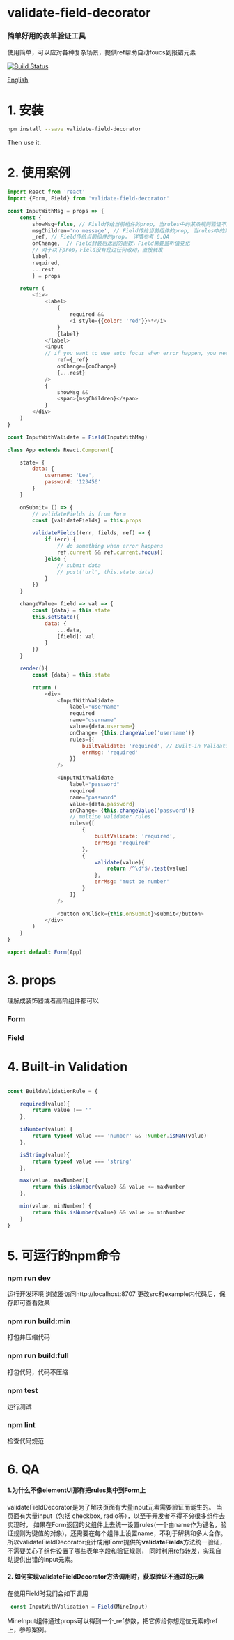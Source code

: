 # validate-field-decorator
<h3>简单好用的表单验证工具</h3>
<p>使用简单，可以应对各种复杂场景，提供ref帮助自动foucs到报错元素</p>

[![Build Status](https://travis-ci.com/jsweber/easycode-validateFieldDecorator.svg?branch=master)](https://travis-ci.com/jsweber/easycode-validateFieldDecorator)

[English](./README-en_US.md)

# 1. 安装

```sh
npm install --save validate-field-decorator
```

Then use it.

# 2. 使用案例
```js
import React from 'react'
import {Form, Field} from 'validate-field-decorator'

const InputWithMsg = props => {
    const {
        showMsg=false, // Field传给当前组件的prop, 当rules中的某条规则验证不通过时，showMsg为true，全部验证通过为false
        msgChildren='no message', // Field传给当前组件的prop, 当rules中的某条规则验证不通过时，msgChildren即为该rule的errMsg
        _ref, // Field传给当前组件的prop， 详情参考 6.QA
        onChange,  // Field封装后返回的函数，Field需要监听值变化
        // 对于以下prop，Field没有经过任何改动，直接转发
        label,
        required, 
        ...rest
        } = props

    return (
        <div>
            <label>
                {
                    required && 
                    <i style={{color: 'red'}}>*</i>
                }
                {label}
            </label>
            <input
            // if you want to use auto focus when error happen, you neet to use _ref to translate ref
                ref={_ref}
                onChange={onChange}
                {...rest}
            />
            {
                showMsg && 
                <span>{msgChildren}</span>
            }
        </div>
    )
}

const InputWithValidate = Field(InputWithMsg)

class App extends React.Component{

    state= {
        data: {
            username: 'Lee',
            password: '123456'
        }
    }

    onSubmit= () => {
        // validateFields is from Form
        const {validateFields} = this.props

        validateFields((err, fields, ref) => {
			if (err) {
                // do something when error happens
                ref.current && ref.current.focus()
			}else {
                // submit data
                // post('url', this.state.data)
			}
		})
    }

    changeValue= field => val => {
        const {data} = this.state
        this.setState({
            data: {
                ...data,
                [field]: val
            }
        })
    }

    render(){
        const {data} = this.state

        return (
            <div>
                <InputWithValidate
                    label="username"
                    required
                    name="username"
                    value={data.username}
                    onChange= {this.changeValue('username')}
                    rules={{
                        builtValidate: 'required', // Built-in Validation
                        errMsg: 'required'
                    }}
                />

                <InputWithValidate
                    label="password"
                    required
                    name="password"
                    value={data.password}
                    onChange= {this.changeValue('password')}
                    // multipe validater rules
                    rules={[
                        {
                            builtValidate: 'required',
                            errMsg: 'required'
                        },
                        {
                            validate(value){
                                return /^\d*$/.test(value)
                            },
                            errMsg: 'must be number'
                        }
                    ]}
                />

                <button onClick={this.onSubmit}>submit</button>
            </div>
        )
    }
}

export default Form(App)

```

# 3. props
理解成装饰器或者高阶组件都可以

### Form

### Field


# 4. Built-in Validation
```js

const BuildValidationRule = {

    required(value){
        return value !== ''
    },

    isNumber(value) {
        return typeof value === 'number' && !Number.isNaN(value)
    },

    isString(value){
        return typeof value === 'string'
    },

    max(value, maxNumber){
        return this.isNumber(value) && value <= maxNumber
    },

    min(value, minNumber) {
        return this.isNumber(value) && value >= minNumber
    }
}

```

# 5. 可运行的npm命令
### npm run dev
运行开发环境
浏览器访问http://localhost:8707
更改src和example内代码后，保存即可查看效果

### npm run build:min
打包并压缩代码

### npm run build:full
打包代码，代码不压缩

### npm test
运行测试

### npm lint
检查代码规范

# 6. QA
#### 1.为什么不像elementUI那样把rules集中到Form上
validateFieldDecorator是为了解决页面有大量input元素需要验证而诞生的。
当页面有大量input（包括 checkbox, radio等），以至于开发者不得不分很多组件去实现时，
如果在Form返回的父组件上去统一设置rules(一个由name作为键名，验证规则为键值的对象)，还需要在每个组件上设置name，不利于解耦和多人合作。
所以validateFieldDecorator设计成用Form提供的<strong>validateFields</strong>方法统一验证，不需要关心子组件设置了哪些表单字段和验证规则，
同时利用[refs转发](https://react.docschina.org/docs/forwarding-refs.html)，实现自动提供出错的input元素。

#### 2. 如何实现validateFieldDecorator方法调用时，获取验证不通过的元素
在使用Field时我们会如下调用
```js
 const InputWithValidation = Field(MineInput)
```
MineInput组件通过props可以得到一个_ref参数，把它传给你想定位元素的ref上，参照案例。
